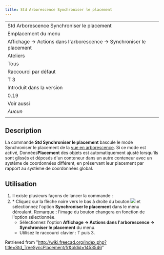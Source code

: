 ```yaml
---
title: Std Arborescence Synchroniser le placement
---
```

|  |
| --- |
| Std Arborescence Synchroniser le placement |
| Emplacement du menu |
| Affichage → Actions dans l'arborescence → Synchroniser le placement |
| Ateliers |
| Tous |
| Raccourci par défaut |
| T 3 |
| Introduit dans la version |
| 0.19 |
| Voir aussi |
| *Aucun* |
|  |

## Description

La commande **Std Synchroniser le placement** bascule le mode Synchroniser le placement de la [vue en arborescence](/Tree_view/fr "Tree view/fr"). Si ce mode est activé, Données**Placement** des objets est automatiquement ajusté lorsqu'ils sont glissés et déposés d'un conteneur dans un autre conteneur avec un système de coordonnées différent, en préservant leur placement par rapport au système de coordonnées global.

## Utilisation

1. Il existe plusieurs façons de lancer la commande :
2. \* Cliquez sur la flèche noire vers le bas à droite du bouton ![](/images/Std_TreeSyncView.svg) et sélectionnez l'option **Synchroniser le placement** dans le menu déroulant. Remarque : l'image du bouton changera en fonction de l'option sélectionnée.
   * Sélectionnez l'option **Affichage → Actions dans l'arborescence → Synchroniser le placement** du menu.
   * Utilisez le raccourci clavier : T puis 3.

Retrieved from "<http://wiki.freecad.org/index.php?title=Std_TreeSyncPlacement/fr&oldid=1453546>"